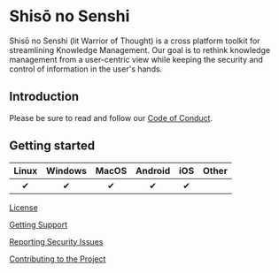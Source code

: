 # Shisō no Senshi

Shisō no Senshi (lit Warrior of Thought) is a cross platform toolkit for streamlining Knowledge Management. Our goal is to rethink knowledge management from a user-centric view while keeping the security and control of information in the user's hands. 

## Introduction

Please be sure to read and follow our [Code of Conduct](CODE_OF_CONDUCT.md).

## Getting started

| Linux | Windows | MacOS | Android | iOS | Other |
| :---: | :-----: | :---: | :-----: | :-: | ----- |
|   ✔   |    ✔    |   ✔   |    ✔    |  ✔  |       |

[License](LICENSE.md)

[Getting Support](SUPPORT.md)

[Reporting Security Issues](SECURITY.md)

[Contributing to the Project](CONTRIBUTING.md)
